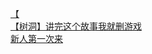 [【](http://tieba.baidu.com/p/4558983821?see_lz=1&pn=)   
[【树洞】讲完这个故事我就删游戏](http://tieba.baidu.com/p/4558698399?see_lz=1&pn=)   
[新人第一次来](http://tieba.baidu.com/p/4559577032?see_lz=1&pn=)   
